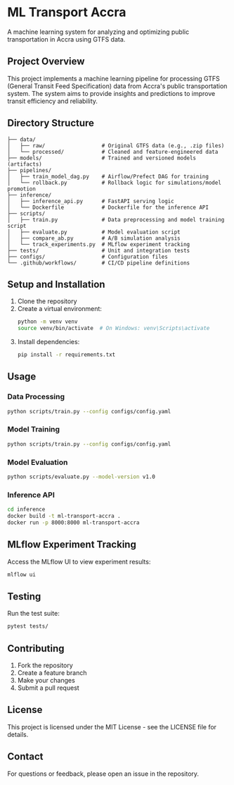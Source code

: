# ML Transport Accra

A machine learning system for analyzing and optimizing public transportation in Accra using GTFS data.

## Project Overview

This project implements a machine learning pipeline for processing GTFS (General Transit Feed Specification) data from Accra's public transportation system. The system aims to provide insights and predictions to improve transit efficiency and reliability.

## Directory Structure

```
├── data/
│   ├── raw/                  # Original GTFS data (e.g., .zip files)
│   └── processed/            # Cleaned and feature-engineered data
├── models/                   # Trained and versioned models (artifacts)
├── pipelines/               
│   ├── train_model_dag.py    # Airflow/Prefect DAG for training
│   └── rollback.py           # Rollback logic for simulations/model promotion
├── inference/
│   ├── inference_api.py      # FastAPI serving logic
│   └── Dockerfile            # Dockerfile for the inference API
├── scripts/
│   ├── train.py              # Data preprocessing and model training script
│   ├── evaluate.py           # Model evaluation script
│   ├── compare_ab.py         # A/B simulation analysis
│   └── track_experiments.py  # MLflow experiment tracking
├── tests/                    # Unit and integration tests
├── configs/                  # Configuration files
└── .github/workflows/        # CI/CD pipeline definitions
```

## Setup and Installation

1. Clone the repository
2. Create a virtual environment:
   ```bash
   python -m venv venv
   source venv/bin/activate  # On Windows: venv\Scripts\activate
   ```
3. Install dependencies:
   ```bash
   pip install -r requirements.txt
   ```

## Usage

### Data Processing
```bash
python scripts/train.py --config configs/config.yaml
```

### Model Training
```bash
python scripts/train.py --config configs/config.yaml
```

### Model Evaluation
```bash
python scripts/evaluate.py --model-version v1.0
```

### Inference API
```bash
cd inference
docker build -t ml-transport-accra .
docker run -p 8000:8000 ml-transport-accra
```

## MLflow Experiment Tracking

Access the MLflow UI to view experiment results:
```bash
mlflow ui
```

## Testing

Run the test suite:
```bash
pytest tests/
```

## Contributing

1. Fork the repository
2. Create a feature branch
3. Make your changes
4. Submit a pull request

## License

This project is licensed under the MIT License - see the LICENSE file for details.

## Contact

For questions or feedback, please open an issue in the repository.